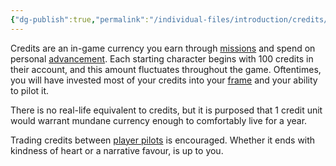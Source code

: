 ```yaml
---
{"dg-publish":true,"permalink":"/individual-files/introduction/credits/"}
---
```


Credits are an in-game currency you earn through [missions](Missions) and spend on personal [advancement](Points). Each starting character begins with 100 credits in their account, and this amount fluctuates throughout the game. Oftentimes, you will have invested most of your credits into your [frame](Frame) and your ability to pilot it.

There is no real-life equivalent to credits, but it is purposed that 1 credit unit would warrant mundane currency enough to comfortably live for a year.

Trading credits between [player pilots](Introduction) is encouraged. Whether it ends with kindness of heart or a narrative favour, is up to you.